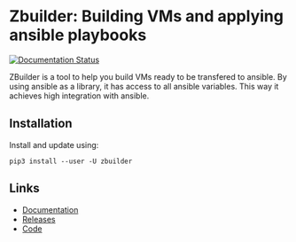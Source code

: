# Zbuilder: Building VMs and applying ansible playbooks

[![Documentation Status](https://readthedocs.org/projects/zbuilder/badge/?version=latest)](https://zbuilder.readthedocs.io/en/latest/?badge=latest)

ZBuilder is a tool to help you build VMs ready to be transfered to ansible.
By using ansible as a library, it has access to all ansible variables. This
way it achieves high integration with ansible.

## Installation

Install and update using:
```
pip3 install --user -U zbuilder
```

## Links

* [Documentation](https://zbuilder.readthedocs.io/en/latest/?badge=latest)
* [Releases](https://pypi.org/project/zbuilder/)
* [Code](https://github.com/hasiotis/zbuilder)
